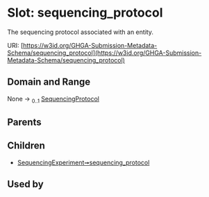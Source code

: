 
# Slot: sequencing_protocol


The sequencing protocol associated with an entity.

URI: [https://w3id.org/GHGA-Submission-Metadata-Schema/sequencing_protocol](https://w3id.org/GHGA-Submission-Metadata-Schema/sequencing_protocol)


## Domain and Range

None &#8594;  <sub>0..1</sub> [SequencingProtocol](SequencingProtocol.md)

## Parents


## Children

 *  [SequencingExperiment➞sequencing_protocol](SequencingExperiment_sequencing_protocol.md)

## Used by

